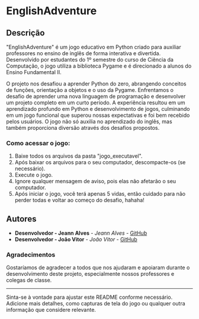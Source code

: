 # EnglishAdventure

## Descrição

"EnglishAdventure" é um jogo educativo em Python criado para auxiliar professores no ensino de inglês de forma interativa e divertida. Desenvolvido por estudantes do 1º semestre do curso de Ciência da Computação, o jogo utiliza a biblioteca Pygame e é direcionado a alunos do Ensino Fundamental II.

O projeto nos desafiou a aprender Python do zero, abrangendo conceitos de funções, orientação a objetos e o uso da Pygame. Enfrentamos o desafio de aprender uma nova linguagem de programação e desenvolver um projeto completo em um curto período. A experiência resultou em um aprendizado profundo em Python e desenvolvimento de jogos, culminando em um jogo funcional que superou nossas expectativas e foi bem recebido pelos usuários. O jogo não só auxilia no aprendizado do inglês, mas também proporciona diversão através dos desafios propostos.

### Como acessar o jogo:

1. Baixe todos os arquivos da pasta "jogo_executavel".
2. Após baixar os arquivos para o seu computador, descompacte-os (se necessário).
3. Execute o jogo.
4. Ignore qualquer mensagem de aviso, pois elas não afetarão o seu computador.
5. Após iniciar o jogo, você terá apenas 5 vidas, então cuidado para não perder todas e voltar ao começo do desafio, hahaha!

## Autores

- **Desenvolvedor - Jeann Alves** - *Jeann Alves* - [GitHub](https://github.com/JeannAlves12)
- **Desenvolvedor - João Vitor** - *João Vitor* - [GitHub](https://github.com/JoaoGaiato)

### Agradecimentos

Gostaríamos de agradecer a todos que nos ajudaram e apoiaram durante o desenvolvimento deste projeto, especialmente nossos professores e colegas de classe.

---

Sinta-se à vontade para ajustar este README conforme necessário. Adicione mais detalhes, como capturas de tela do jogo ou qualquer outra informação que considere relevante.
